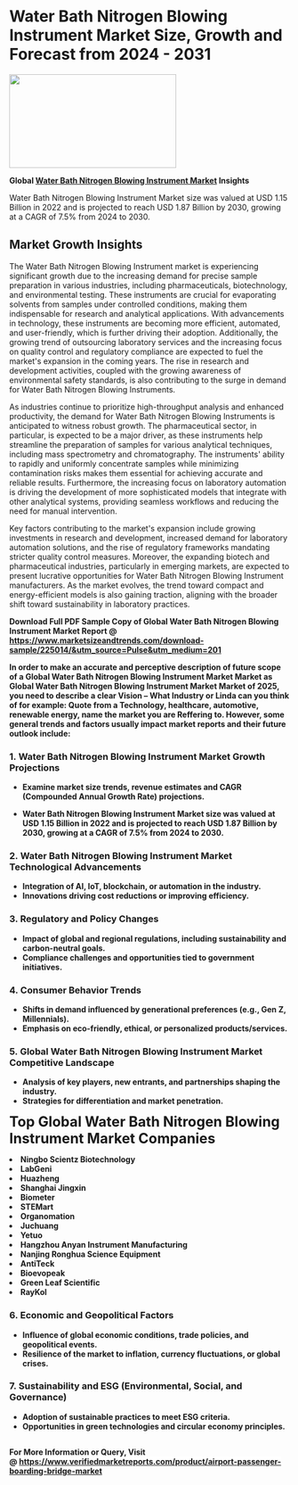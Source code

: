 <H1>Water Bath Nitrogen Blowing Instrument Market Size, Growth and Forecast from 2024 - 2031</H1><img class="aligncenter size-medium wp-image-584254" src="https://thirdeyenews.in/wp-content/uploads/2024/09/Global-Market-Research-300x168.jpeg" alt="" width="300" height="168" /><p><strong>Global&nbsp;<a href="https://www.marketsizeandtrends.com/download-sample/225014/&amp;utm_source=Pulse&amp;utm_medium=201">Water Bath Nitrogen Blowing Instrument Market</a> Insights</strong></p><p>Water Bath Nitrogen Blowing Instrument Market size was valued at USD 1.15 Billion in 2022 and is projected to reach USD 1.87 Billion by 2030, growing at a CAGR of 7.5% from 2024 to 2030.</p><p><h2>Market Growth Insights</h2> <p>The Water Bath Nitrogen Blowing Instrument market is experiencing significant growth due to the increasing demand for precise sample preparation in various industries, including pharmaceuticals, biotechnology, and environmental testing. These instruments are crucial for evaporating solvents from samples under controlled conditions, making them indispensable for research and analytical applications. With advancements in technology, these instruments are becoming more efficient, automated, and user-friendly, which is further driving their adoption. Additionally, the growing trend of outsourcing laboratory services and the increasing focus on quality control and regulatory compliance are expected to fuel the market's expansion in the coming years. The rise in research and development activities, coupled with the growing awareness of environmental safety standards, is also contributing to the surge in demand for Water Bath Nitrogen Blowing Instruments.</p> <p><strong></strong></p> <p>As industries continue to prioritize high-throughput analysis and enhanced productivity, the demand for Water Bath Nitrogen Blowing Instruments is anticipated to witness robust growth. The pharmaceutical sector, in particular, is expected to be a major driver, as these instruments help streamline the preparation of samples for various analytical techniques, including mass spectrometry and chromatography. The instruments' ability to rapidly and uniformly concentrate samples while minimizing contamination risks makes them essential for achieving accurate and reliable results. Furthermore, the increasing focus on laboratory automation is driving the development of more sophisticated models that integrate with other analytical systems, providing seamless workflows and reducing the need for manual intervention.</p> <p>Key factors contributing to the market's expansion include growing investments in research and development, increased demand for laboratory automation solutions, and the rise of regulatory frameworks mandating stricter quality control measures. Moreover, the expanding biotech and pharmaceutical industries, particularly in emerging markets, are expected to present lucrative opportunities for Water Bath Nitrogen Blowing Instrument manufacturers. As the market evolves, the trend toward compact and energy-efficient models is also gaining traction, aligning with the broader shift toward sustainability in laboratory practices.</p> <p><strong></p><p><span class=""><strong>Download Full PDF Sample Copy of Global Water Bath Nitrogen Blowing Instrument Market Report</strong> @ <a href="https://www.marketsizeandtrends.com/download-sample/225014/&amp;utm_source=Pulse&amp;utm_medium=201" target="_blank">https://www.marketsizeandtrends.com/download-sample/225014/&amp;utm_source=Pulse&amp;utm_medium=201</a></span></p><p>In order to make an accurate and perceptive description of future scope of a Global&nbsp;Water Bath Nitrogen Blowing Instrument Market Market as Global&nbsp;Water Bath Nitrogen Blowing Instrument Market Market of 2025, you need to describe a clear Vision &ndash; What Industry or Linda can you think of for example: Quote from a Technology, healthcare, automotive, renewable energy, name the market you are Reffering to. However, some general trends and factors usually impact market reports and their future outlook include:</p><h3>1.&nbsp;<strong>Water Bath Nitrogen Blowing Instrument Market Growth Projections</strong></h3><ul><li>Examine market size trends, revenue estimates and CAGR (Compounded Annual Growth Rate) projections.</li><li><p>Water Bath Nitrogen Blowing Instrument Market size was valued at USD 1.15 Billion in 2022 and is projected to reach USD 1.87 Billion by 2030, growing at a CAGR of 7.5% from 2024 to 2030.</p></li></ul><h3>2.&nbsp;<strong>Water Bath Nitrogen Blowing Instrument Market Technological Advancements</strong></h3><ul><li>Integration of AI, IoT, blockchain, or automation in the industry.</li><li>Innovations driving cost reductions or improving efficiency.</li></ul><h3>3.&nbsp;<strong>Regulatory and Policy Changes</strong></h3><ul><li>Impact of global and regional regulations, including sustainability and carbon-neutral goals.</li><li>Compliance challenges and opportunities tied to government initiatives.</li></ul><h3>4.&nbsp;<strong>Consumer Behavior Trends</strong></h3><ul><li>Shifts in demand influenced by generational preferences (e.g., Gen Z, Millennials).</li><li>Emphasis on eco-friendly, ethical, or personalized products/services.</li></ul><h3>5.&nbsp;<strong>Global Water Bath Nitrogen Blowing Instrument Market Competitive Landscape</strong></h3><ul><li>Analysis of key players, new entrants, and partnerships shaping the industry.</li><li>Strategies for differentiation and market penetration.</li></ul><p data-pm-slice="1 1 []"><span style="color: inherit; font-family: inherit; font-size: 25px;">Top Global Water Bath Nitrogen Blowing Instrument Market Companies</span></p><div class="" data-test-id=""><p><li>Ningbo Scientz Biotechnology</li><li> LabGeni</li><li> Huazheng</li><li> Shanghai Jingxin</li><li> Biometer</li><li> STEMart</li><li> Organomation</li><li> Juchuang</li><li> Yetuo</li><li> Hangzhou Anyan Instrument Manufacturing</li><li> Nanjing Ronghua Science Equipment</li><li> AntiTeck</li><li> Bioevopeak</li><li> Green Leaf Scientific</li><li> RayKol</li></p></div><h3>6.&nbsp;<strong>Economic and Geopolitical Factors</strong></h3><ul><li>Influence of global economic conditions, trade policies, and geopolitical events.</li><li>Resilience of the market to inflation, currency fluctuations, or global crises.</li></ul><h3>7.&nbsp;<strong>Sustainability and ESG (Environmental, Social, and Governance)</strong></h3><ul><li>Adoption of sustainable practices to meet ESG criteria.</li><li>Opportunities in green technologies and circular economy principles.</li></ul><h2><strong style="font-size: 14px;">For More Information or Query, Visit @&nbsp;</strong><a style="background-color: #ffffff; font-size: 14px;" href="https://www.marketsizeandtrends.com/report/water-bath-nitrogen-blowing-instrument-market/" target="_blank">https://www.verifiedmarketreports.com/product/airport-passenger-boarding-bridge-market</a></h2>
